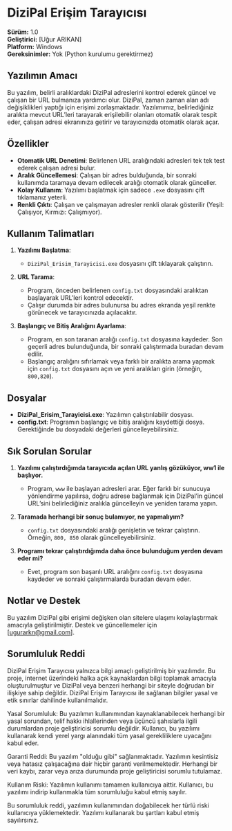 # DiziPal Erişim Tarayıcısı

**Sürüm:** 1.0  
**Geliştirici:** [Uğur ARIKAN]  
**Platform:** Windows  
**Gereksinimler:** Yok (Python kurulumu gerektirmez)

## Yazılımın Amacı

Bu yazılım, belirli aralıklardaki DiziPal adreslerini kontrol ederek güncel ve çalışan bir URL bulmanıza yardımcı olur. DiziPal, zaman zaman alan adı değişiklikleri yaptığı için erişimi zorlaşmaktadır. Yazılımımız, belirlediğiniz aralıkta mevcut URL’leri tarayarak erişilebilir olanları otomatik olarak tespit eder, çalışan adresi ekranınıza getirir ve tarayıcınızda otomatik olarak açar.

## Özellikler

- **Otomatik URL Denetimi**: Belirlenen URL aralığındaki adresleri tek tek test ederek çalışan adresi bulur.
- **Aralık Güncellemesi**: Çalışan bir adres bulduğunda, bir sonraki kullanımda taramaya devam edilecek aralığı otomatik olarak günceller.
- **Kolay Kullanım**: Yazılımı başlatmak için sadece `.exe` dosyasını çift tıklamanız yeterli.
- **Renkli Çıktı**: Çalışan ve çalışmayan adresler renkli olarak gösterilir (Yeşil: Çalışıyor, Kırmızı: Çalışmıyor).

## Kullanım Talimatları

1. **Yazılımı Başlatma**:
   - `DiziPal_Erisim_Tarayicisi.exe` dosyasını çift tıklayarak çalıştırın.
   
2. **URL Tarama**:
   - Program, önceden belirlenen `config.txt` dosyasındaki aralıktan başlayarak URL'leri kontrol edecektir.
   - Çalışır durumda bir adres bulunursa bu adres ekranda yeşil renkte görünecek ve tarayıcınızda açılacaktır.

3. **Başlangıç ve Bitiş Aralığını Ayarlama**:
   - Program, en son taranan aralığı `config.txt` dosyasına kaydeder. Son geçerli adres bulunduğunda, bir sonraki çalıştırmada buradan devam edilir.
   - Başlangıç aralığını sıfırlamak veya farklı bir aralıkta arama yapmak için `config.txt` dosyasını açın ve yeni aralıkları girin (örneğin, `800,820`).

## Dosyalar

- **DiziPal_Erisim_Tarayicisi.exe**: Yazılımın çalıştırılabilir dosyası.
- **config.txt**: Programın başlangıç ve bitiş aralığını kaydettiği dosya. Gerektiğinde bu dosyadaki değerleri güncelleyebilirsiniz.

## Sık Sorulan Sorular

1. **Yazılımı çalıştırdığımda tarayıcıda açılan URL yanlış gözüküyor, ww1 ile başlıyor.**
   - Program, `www` ile başlayan adresleri arar. Eğer farklı bir sunucuya yönlendirme yapılırsa, doğru adrese bağlanmak için DiziPal’in güncel URL’sini belirlediğiniz aralıkla güncelleyin ve yeniden tarama yapın.

2. **Taramada herhangi bir sonuç bulamıyor, ne yapmalıyım?**
   - `config.txt` dosyasındaki aralığı genişletin ve tekrar çalıştırın. Örneğin, `800, 850` olarak güncelleyebilirsiniz.

3. **Programı tekrar çalıştırdığımda daha önce bulunduğum yerden devam eder mi?**
   - Evet, program son başarılı URL aralığını `config.txt` dosyasına kaydeder ve sonraki çalıştırmalarda buradan devam eder.

## Notlar ve Destek

Bu yazılım DiziPal gibi erişimi değişken olan sitelere ulaşımı kolaylaştırmak amacıyla geliştirilmiştir. Destek ve güncellemeler için [ugurarkn@gmail.com].


## Sorumluluk Reddi

DiziPal Erişim Tarayıcısı yalnızca bilgi amaçlı geliştirilmiş bir yazılımdır. Bu proje, internet üzerindeki halka açık kaynaklardan bilgi toplamak amacıyla oluşturulmuştur ve DiziPal veya benzeri herhangi bir siteyle doğrudan bir ilişkiye sahip değildir. DiziPal Erişim Tarayıcısı ile sağlanan bilgiler yasal ve etik sınırlar dahilinde kullanılmalıdır.

Yasal Sorumluluk: Bu yazılımın kullanımından kaynaklanabilecek herhangi bir yasal sorundan, telif hakkı ihlallerinden veya üçüncü şahıslarla ilgili durumlardan proje geliştiricisi sorumlu değildir. Kullanıcı, bu yazılımı kullanarak kendi yerel yargı alanındaki tüm yasal gerekliliklere uyacağını kabul eder.

Garanti Reddi: Bu yazılım "olduğu gibi" sağlanmaktadır. Yazılımın kesintisiz veya hatasız çalışacağına dair hiçbir garanti verilmemektedir. Herhangi bir veri kaybı, zarar veya arıza durumunda proje geliştiricisi sorumlu tutulamaz.

Kullanım Riski: Yazılımın kullanımı tamamen kullanıcıya aittir. Kullanıcı, bu yazılımı indirip kullanmakla tüm sorumluluğu kabul etmiş sayılır.

Bu sorumluluk reddi, yazılımın kullanımından doğabilecek her türlü riski kullanıcıya yüklemektedir. Yazılımı kullanarak bu şartları kabul etmiş sayılırsınız.
